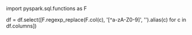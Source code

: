 import pyspark.sql.functions as F

df = df.select([F.regexp_replace(F.col(c), '[^a-zA-Z0-9]', '').alias(c) for c in df.columns])
